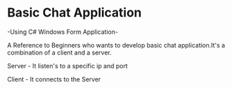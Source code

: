 # Basic Chat Application

-Using C# Windows Form Application-

A Reference to Beginners who wants to develop basic chat application.It's a combination of a client and a server.



Server - It listen's to a specific ip and port

Client - It connects to the Server




